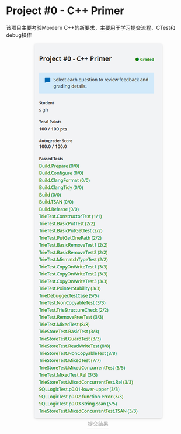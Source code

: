 <!--
 * @Author: s
 * @Date: 2024-01-07 18:43:14
 * @LastEditTime: 2024-01-07 18:52:28
 * @LastEditors: s
 * @Description: 
 * @FilePath: /self-salvation/CMU-15-445/project0/record.md
-->
# Project #0 - C++ Primer
该项目主要考验Mordern C++的新要求，主要用于学习提交流程、CTest和debug操作
<center>
    <img style="border-radius: 0.3125em;
    box-shadow: 0 2px 4px 0 rgba(34,36,38,.12),0 2px 10px 0 rgba(34,36,38,.08);" 
    src="result.png">
    <br>
    <div style="color:orange; border-bottom: 1px solid #d9d9d9;
    display: inline-block;
    color: #999;
    padding: 2px;">提交结果</div>
</center>

